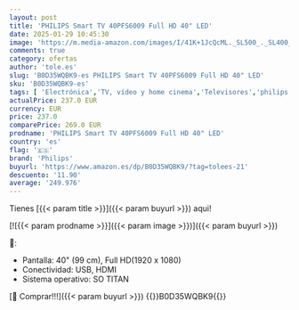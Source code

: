 ```yaml
---
layout: post
title: 'PHILIPS Smart TV 40PFS6009 Full HD 40" LED'
date: 2025-01-29 10:45:30
image: 'https://m.media-amazon.com/images/I/41K+1JcQcML._SL500_._SL400_.jpg'
comments: true
category: ofertas
author: 'tole.es'
slug: 'B0D35WQBK9-es PHILIPS Smart TV 40PFS6009 Full HD 40" LED'
sku: 'B0D35WQBK9-es'
tags: [ 'Electrónica','TV, vídeo y home cinema','Televisores','philips','smart','tv','🇪🇸', ]
actualPrice: 237.0 EUR
currency: EUR
price: 237.0
comparePrice: 269.0 EUR
prodname: 'PHILIPS Smart TV 40PFS6009 Full HD 40" LED'
country: 'es'
flag: '🇪🇸'
brand: 'Philips'
buyurl: 'https://www.amazon.es/dp/B0D35WQBK9/?tag=tolees-21'
descuento: '11.90'
average: '249.976'
---
```


Tienes [{{< param title >}}]({{< param buyurl >}}) aqui!

[![{{< param prodname >}}]({{< param image >}})]({{< param buyurl >}})

🔎:

- Pantalla: 40" (99 cm), Full HD(1920 x 1080)
- Conectividad: USB, HDMI
- Sistema operativo: SO TITAN

[🛒 Comprar!!!]({{< param buyurl >}})
{{<world>}}B0D35WQBK9{{</world>}}
